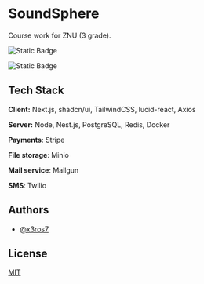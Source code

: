 # SoundSphere

Course work for ZNU (3 grade).

![Static Badge](https://img.shields.io/badge/nest--js-red)

![Static Badge](https://img.shields.io/badge/next--js-white)

## Tech Stack

**Client:** Next.js, shadcn/ui, TailwindCSS, lucid-react, Axios

**Server:** Node, Nest.js, PostgreSQL, Redis, Docker

**Payments**: Stripe

**File storage**: Minio

**Mail service**: Mailgun

**SMS**: Twilio

## Authors

- [@x3ros7](https://www.github.com/x3ros7)

## License

[MIT](https://choosealicense.com/licenses/mit/)
